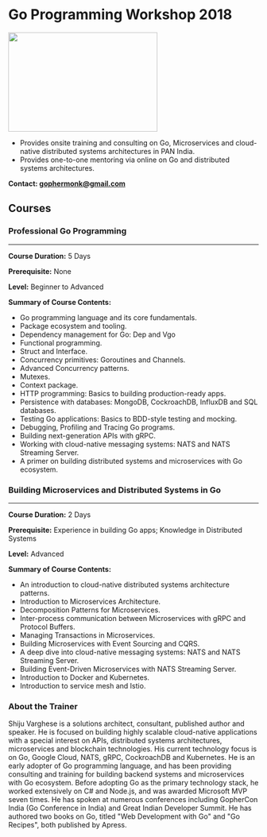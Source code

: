 # Go Programming Workshop 2018
<a href="(https://medium.com/@shijuvar"><img src="https://github.com/shijuvar/gokit/blob/master/img/go_logo.png" align="center" height="200" width="300" ></a>

* Provides onsite training and consulting on Go, Microservices and cloud-native distributed systems architectures in PAN India.
* Provides one-to-one mentoring via online on Go and distributed systems architectures.

**Contact: gophermonk@gmail.com**  


## Courses
### Professional Go Programming 
-------------------------------
**Course Duration:**  5 Days 

**Prerequisite:**  None

**Level:** Beginner to Advanced 

**Summary of Course Contents:** 
*	Go programming language and its core fundamentals.
* Package ecosystem and tooling.
* Dependency management for Go: Dep and Vgo
*	Functional programming.
*	Struct and Interface.
*	Concurrency primitives: Goroutines and Channels.
*	Advanced Concurrency patterns.
* Mutexes.
* Context package.
* HTTP programming: Basics to building production-ready apps.
*	Persistence with databases: MongoDB, CockroachDB, InfluxDB and SQL databases.
*	Testing Go applications: Basics to BDD-style testing and mocking.
* Debugging, Profiling and Tracing Go programs. 
*	Building next-generation APIs with gRPC.
* Working with cloud-native messaging systems: NATS and NATS Streaming Server.
* A primer on building distributed systems and microservices with Go ecosystem.


### Building Microservices and Distributed Systems in Go
--------------------------------------------------------
**Course Duration:**  2 Days 

**Prerequisite:**  Experience in building Go apps; Knowledge in Distributed Systems 

**Level:** Advanced 

**Summary of Course Contents:**  
* An introduction to cloud-native distributed systems architecture patterns.
* Introduction to Microservices Architecture.
* Decomposition Patterns for Microservices. 
* Inter-process communication between Microservices with gRPC and Protocol Buffers.
* Managing Transactions in Microservices.
* Building Microservices with Event Sourcing and CQRS. 
* A deep dive into cloud-native messaging systems: NATS and NATS Streaming Server. 
* Building Event-Driven Microservices with NATS Streaming Server.
*	Introduction to Docker and Kubernetes.
*	Introduction to service mesh and Istio.


### About the Trainer
Shiju Varghese is a solutions architect, consultant, published author and speaker. He is focused on building highly scalable cloud-native applications with a special interest on APIs, distributed systems architectures, microservices and blockchain technologies. His current technology focus is on Go, Google Cloud, NATS, gRPC, CockroachDB and Kubernetes. He is an early adopter of Go programming language, and has been providing consulting and training for building backend systems and microservices with Go ecosystem. Before adopting Go as the primary technology stack, he worked extensively on C# and Node.js, and was awarded Microsoft MVP seven times. He has spoken at numerous conferences including GopherCon India (Go Conference in India) and Great Indian Developer Summit. He has authored two books on Go, titled "Web Development with Go" and "Go Recipes", both published by Apress.
